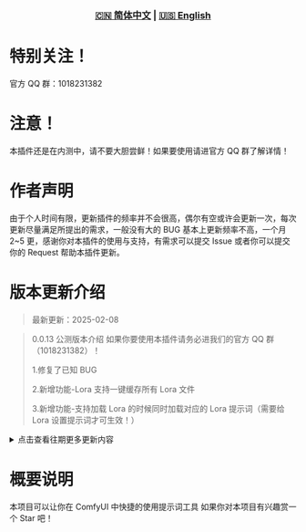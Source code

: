 <div align="center">
  
### [🇨🇳 简体中文](README.md) | [🇺🇸 English](README_EN.md)

</div>

# 特别关注！

官方 QQ 群：1018231382

# 注意！

本插件还是在内测中，请不要大胆尝鲜！如果要使用请进官方 QQ 群了解详情！

# 作者声明

由于个人时间有限，更新插件的频率并不会很高，偶尔有空或许会更新一次，每次更新尽量满足所提出的需求，一般没有大的 BUG 基本上更新频率不高，一个月 2~5 更，感谢你对本插件的使用与支持，有需求可以提交 Issue 或者你可以提交你的 Request 帮助本插件更新。

# 版本更新介绍

> 最新更新：2025-02-08

> 0.0.13 公测版本介绍 如果你要使用本插件请务必进我们的官方 QQ 群（1018231382）！
>
> 1.修复了已知 BUG
>
> 2.新增功能-Lora 支持一键缓存所有 Lora 文件
>
> 3.新增功能-支持加载 Lora 的时候同时加载对应的 Lora 提示词（需要给 Lora 设置提示词才可生效！）

<details>
<summary>点击查看往期更多更新内容</summary>

> 0.0.12 公测版本介绍
>
> 1.修复了已知 BUG

> 0.0.0.3 内测版本介绍
>
> 1.更新了 AI 对话功能
>
> 2.更新了 Danbooru 词库到 2024-11-30
>
> 3.将所有 tag 和词库都写入到数据库中，我们不再使用 json 文件来存储我们的 tag 和词库，因为数据太多检索起来太慢了
>
> 4.优化了性能

> 0.0.0.1 版本介绍 （由于本人工作原因空闲时间才有时间更新插件，见谅！在此非常感谢大家对本插件的支持！）
>
> 1. 上传插件 0.0.0.1 版本

</details>

# 概要说明

本项目可以让你在 ComfyUI 中快捷的使用提示词工具
如果你对本项目有兴趣赏一个 Star 吧！
